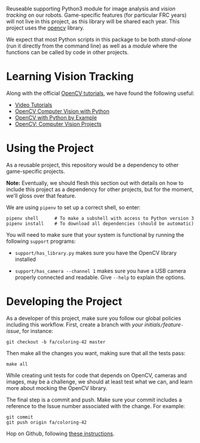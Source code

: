 Reuseable supporting Python3 module for image analysis and *vision tracking*
on our robots. Game-specific features (for particular FRC years) will not live
in this project, as this library will be shared each year. This project uses
the [opencv](https://docs.opencv.org/3.4.0/d6/d00/tutorial_py_root.html) library.

We expect that most Python scripts in this package to be both *stand-alone* (run
it directly from the command line) as well as a *module* where the functions can
be called by code in other projects.


Learning Vision Tracking
========================

Along with the official [OpenCV tutorials](https://opencv-python-tutroals.readthedocs.io/en/latest/py_tutorials/py_tutorials.html),
we have found the following useful:

  * [Video Tutorials](https://pythonprogramming.net/loading-video-python-opencv-tutorial/)
  * [OpenCV Computer Vision with Python](https://www.packtpub.com/application-development/opencv-computer-vision-python)
  * [OpenCV with Python by Example](https://www.packtpub.com/application-development/opencv-python-example)
  * [OpenCV: Computer Vision Projects](https://www.packtpub.com/application-development/opencv-computer-vision-projects-python)


Using the Project
=================

As a reusable project, this repository would be a dependency to other game-specific projects.

**Note:** Eventually, we should flesh this section out with details on how to include
this project as a dependency for other projects, but for the moment, we'll gloss over
that feature.


We are using `pipenv` to set up a correct shell, so enter:

    pipenv shell      # To make a subshell with access to Python version 3
    pipenv install    # To download all dependencies (should be automatic)

You will need to make sure that your system is functional by running the following
`support` programs:

  * `support/has_library.py` makes sure you have the OpenCV library installed

  * `support/has_camera --channel 1` makes sure you have a USB camera properly
           connected and readable. Give `--help` to explain the options.


Developing the Project
======================

As a developer of this project, make sure you follow our global policies including
this workflow. First, create a branch with _your initials_`/`_feature_`-`_issue_,
for instance:

    git checkout -b fa/coloring-42 master

Then make all the changes you want, making sure that all the tests pass:

    make all

While creating unit tests for code that depends on OpenCV, cameras and images, may
be a challenge, we should at least test what we can, and learn more about mocking the
OpenCV library.

The final step is a commit and push. Make sure your commit includes a reference to
the Issue number associated with the change. For example:

    git commit
    git push origin fa/coloring-42

Hop on Github, following [these instructions](https://yangsu.github.io/pull-request-tutorial/).
